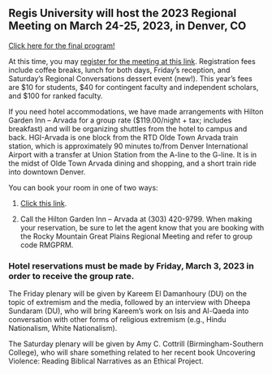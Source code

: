 ## Regis University will host the 2023 Regional Meeting on March 24-25, 2023, in Denver, CO

[Click here for the final program!](https://iliff.github.io/rmgp/meeting_2023_program.pdf)

At this time, you may [register for the meeting at this link](https://www.eventbrite.com/e/484566610777). Registration fees include coffee breaks, lunch for both days, Friday’s reception, and Saturday’s Regional Conversations dessert event (new!). This year’s fees are $10 for students, $40 for contingent faculty and independent scholars, and $100 for ranked faculty.
 
If you need hotel accommodations, we have made arrangements with Hilton Garden Inn – Arvada for a group rate ($119.00/night + tax; includes breakfast) and will be organizing shuttles from the hotel to campus and back. HGI-Arvada is one block from the RTD Olde Town Arvada train station, which is approximately 90 minutes to/from Denver International Airport with a transfer at Union Station from the A-line to the G-line. It is in the midst of Olde Town Arvada dining and shopping, and a short train ride into downtown Denver.
 
You can book your room in one of two ways:
 
1) [Click this link](https://www.hilton.com/en/book/reservation/deeplink/?ctyhocn=DENAVGI&groupCode=RMGPRM&arrivaldate=2023-03-23&departuredate=2023-03-26&cid=OM,WW,HILTONLINK,EN,DirectLink&fromId=HILTONLINKDIRECT). 
 
2) Call the Hilton Garden Inn – Arvada at (303) 420-9799. When making your reservation, be sure to let the agent know that you are booking with the Rocky Mountain Great Plains Regional Meeting and refer to group code RMGPRM.
 
### Hotel reservations must be made by Friday, March 3, 2023 in order to receive the group rate.

The Friday plenary will be given by Kareem El Damanhoury (DU) on the topic of extremism and the media, followed by an interview with Dheepa Sundaram (DU), who will bring Kareem’s work on Isis and Al-Qaeda into conversation with other forms of religious extremism (e.g., Hindu Nationalism, White Nationalism).

The Saturday plenary will be given by Amy C. Cottrill  (Birmingham-Southern College), who will share something related to her recent book Uncovering Violence: Reading Biblical Narratives as an Ethical Project.
